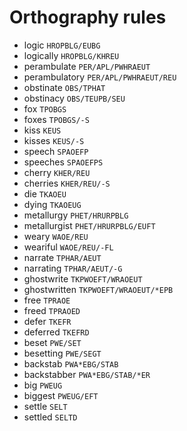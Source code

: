 # Orthography rules

* logic `HROPBLG/EUBG`
* logically `HROPBLG/KHREU`
* perambulate `PER/APL/PWHRAEUT`
* perambulatory `PER/APL/PWHRAEUT/REU`
* obstinate `OBS/TPHAT`
* obstinacy `OBS/TEUPB/SEU`
* fox `TPOBGS`
* foxes `TPOBGS/-S`
* kiss `KEUS`
* kisses `KEUS/-S`
* speech `SPAOEFP`
* speeches `SPAOEFPS`
* cherry `KHER/REU`
* cherries `KHER/REU/-S`
* die `TKAOEU`
* dying `TKAOEUG`
* metallurgy `PHET/HRURPBLG`
* metallurgist `PHET/HRURPBLG/EUFT`
* weary `WAOE/REU`
* weariful `WAOE/REU/-FL`
* narrate `TPHAR/AEUT`
* narrating `TPHAR/AEUT/-G`
* ghostwrite `TKPWOEFT/WRAOEUT`
* ghostwritten `TKPWOEFT/WRAOEUT/*EPB`
* free `TPRAOE`
* freed `TPRAOED`
* defer `TKEFR`
* deferred `TKEFRD`
* beset `PWE/SET`
* besetting `PWE/SEGT`
* backstab `PWA*EBG/STAB`
* backstabber `PWA*EBG/STAB/*ER`
* big `PWEUG`
* biggest `PWEUG/EFT`
* settle `SELT`
* settled `SELTD`

